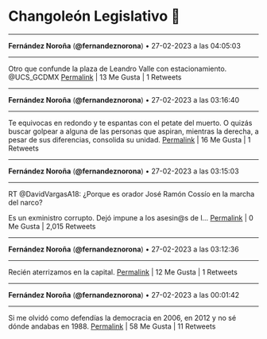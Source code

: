 # Changoleón Legislativo 🙈
*****
**Fernández Noroña** (**@fernandeznorona**) • 27-02-2023 a las 04:05:03
*****
Otro que confunde la plaza de Leandro Valle con estacionamiento. ⁦@UCS_GCDMX⁩
[Permalink](https://twitter.com/fernandeznorona/status/1630177189592285184) | 13 Me Gusta | 1 Retweets
*****
**Fernández Noroña** (**@fernandeznorona**) • 27-02-2023 a las 03:16:40
*****
Te equivocas en redondo y te espantas con el petate del muerto. O quizás buscar golpear a alguna de las personas que aspiran, mientras la derecha, a pesar de sus diferencias, consolida su unidad.
[Permalink](https://twitter.com/fernandeznorona/status/1630165013800312833) | 16 Me Gusta | 1 Retweets
*****
**Fernández Noroña** (**@fernandeznorona**) • 27-02-2023 a las 03:15:03
*****
RT @DavidVargasA18: ¿Porque es orador José Ramón Cossío en la marcha del narco?


Es un exministro corrupto.
Dejó impune a los asesin@s de l…
[Permalink](https://twitter.com/fernandeznorona/status/1630164605614825478) | 0 Me Gusta | 2,015 Retweets
*****
**Fernández Noroña** (**@fernandeznorona**) • 27-02-2023 a las 03:12:36
*****
Recién aterrizamos en la capital.
[Permalink](https://twitter.com/fernandeznorona/status/1630163988792082432) | 12 Me Gusta | 1 Retweets
*****
**Fernández Noroña** (**@fernandeznorona**) • 27-02-2023 a las 00:01:42
*****
Si me olvidó como defendías la democracia en 2006, en 2012 y no sé dónde andabas en 1988.
[Permalink](https://twitter.com/fernandeznorona/status/1630115947142053896) | 58 Me Gusta | 11 Retweets